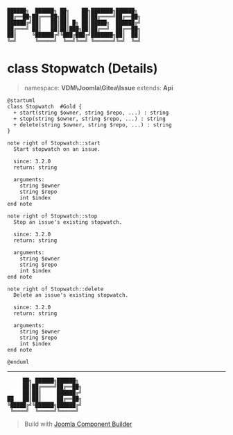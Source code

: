 ```
██████╗  ██████╗ ██╗    ██╗███████╗██████╗
██╔══██╗██╔═══██╗██║    ██║██╔════╝██╔══██╗
██████╔╝██║   ██║██║ █╗ ██║█████╗  ██████╔╝
██╔═══╝ ██║   ██║██║███╗██║██╔══╝  ██╔══██╗
██║     ╚██████╔╝╚███╔███╔╝███████╗██║  ██║
╚═╝      ╚═════╝  ╚══╝╚══╝ ╚══════╝╚═╝  ╚═╝
```
# class Stopwatch (Details)
> namespace: **VDM\Joomla\Gitea\Issue**
> extends: **Api**
```uml
@startuml
class Stopwatch  #Gold {
  + start(string $owner, string $repo, ...) : string
  + stop(string $owner, string $repo, ...) : string
  + delete(string $owner, string $repo, ...) : string
}

note right of Stopwatch::start
  Start stopwatch on an issue.

  since: 3.2.0
  return: string
  
  arguments:
    string $owner
    string $repo
    int $index
end note

note right of Stopwatch::stop
  Stop an issue's existing stopwatch.

  since: 3.2.0
  return: string
  
  arguments:
    string $owner
    string $repo
    int $index
end note

note right of Stopwatch::delete
  Delete an issue's existing stopwatch.

  since: 3.2.0
  return: string
  
  arguments:
    string $owner
    string $repo
    int $index
end note
 
@enduml
```

---
```
     ██╗ ██████╗██████╗
     ██║██╔════╝██╔══██╗
     ██║██║     ██████╔╝
██   ██║██║     ██╔══██╗
╚█████╔╝╚██████╗██████╔╝
 ╚════╝  ╚═════╝╚═════╝
```
> Build with [Joomla Component Builder](https://git.vdm.dev/joomla/Component-Builder)

